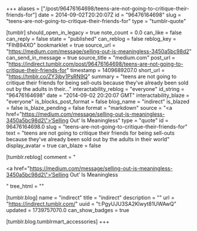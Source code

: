 +++
aliases = ["/post/96476164698/teens-are-not-going-to-critique-their-friends-for"]
date = 2014-09-02T20:20:07Z
id = "96476164698"
slug = "teens-are-not-going-to-critique-their-friends-for"
type = "tumblr-quote"

[tumblr]
should_open_in_legacy = true
note_count = 0.0
can_like = false
can_reply = false
state = "published"
can_reblog = false
reblog_key = "FIhB94XO"
bookmarklet = true
source_url = "https://medium.com/message/selling-out-is-meaningless-3450a5bc98d2"
can_send_in_message = true
source_title = "medium.com"
post_url = "https://indirect.tumblr.com/post/96476164698/teens-are-not-going-to-critique-their-friends-for"
timestamp = 1409689207.0
short_url = "https://tmblr.co/ZY3jby1PsRN9Q"
summary = "teens are not going to critique their friends for being sell-outs because they’ve already been sold out by the adults in their..."
interactability_reblog = "everyone"
id_string = "96476164698"
date = "2014-09-02 20:20:07 GMT"
interactability_blaze = "everyone"
is_blocks_post_format = false
blog_name = "indirect"
is_blazed = false
is_blaze_pending = false
format = "markdown"
source = "<a href=\"https://medium.com/message/selling-out-is-meaningless-3450a5bc98d2\">‘Selling Out’ Is Meaningless</a>"
type = "quote"
id = 96476164698.0
slug = "teens-are-not-going-to-critique-their-friends-for"
text = "teens are not going to critique their friends for being sell-outs because they’ve already been sold out by the adults in their world"
display_avatar = true
can_blaze = false

[tumblr.reblog]
comment = "<p><a href=\"https://medium.com/message/selling-out-is-meaningless-3450a5bc98d2\">‘Selling Out’ Is Meaningless</a></p>"
tree_html = ""

[tumblr.blog]
name = "indirect"
title = "indirect"
description = ""
url = "https://indirect.tumblr.com/"
uuid = "t:PgyUJU3SA2Klwyt81UWAwQ"
updated = 1739757070.0
can_show_badges = true

[tumblr.blog.tumblrmart_accessories]
+++
